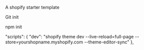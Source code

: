 A shopify starter template

Git init

npm init

  "scripts": {
    "dev": "shopify theme dev --live-reload=full-page --store=yourshopname.myshopify.com --theme-editor-sync"
  },

